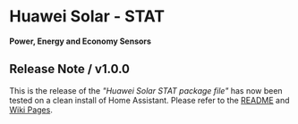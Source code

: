 # Huawei Solar - STAT

**Power, Energy and Economy Sensors**

## Release Note / v1.0.0

This is the release of the *"Huawei Solar STAT package file"* has now been tested on a clean install of Home Assistant. Please refer to the [README](https://github.com/JensenNick/huawei_solar_stat/blob/main/README.md) and [Wiki Pages](https://github.com/JensenNick/huawei_solar_stat/wiki).
